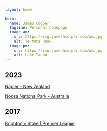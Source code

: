 ```yaml
---
layout: home

hero:
  name: James Cooper
  tagline: Personal homepage
  image_am: 
    src: https://img.jameshcooper.com/am.jpg
    alt: Te Mata Peak
  image_pm:
    src: https://img.jameshcooper.com/pm.jpg
    alt: Lake Taupō
---
```


## 2023

[Napier - New Zealand](./napier-art-deco.md)

[Noosa National Park - Australia](./noosa-national-park-walking-track.md)

## 2017

[Brighton v Stoke | Premier League](./brighton-stoke-premier-league)
